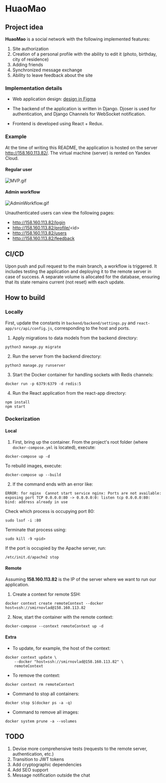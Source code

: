 # HuaoMao

## Project idea

**HuaoMao** is a social network with the following implemented features:
<ol>
    <li> Site authorization
    <li> Creation of a personal profile with the ability to edit it (photo, birthday, city of residence)
    <li> Adding friends
    <li> Synchronized message exchange
    <li> Ability to leave feedback about the site
</ol>

### Implementation details

- Web application design: [design in Figma](https://www.figma.com/file/hlFAIfFrGb8HHlGH0B2Uy7/HuaoMao?type=design&node-id=0-1&mode=design&t=LrnYanTZAVLeXxYG-0)

- The backend of the application is written in Django. Djoser is used for authentication, and Django Channels for WebSocket notification.

- Frontend is developed using React + Redux.

### Example

At the time of writing this README, the application is hosted on the server http://158.160.113.82/. The virtual machine (server) is rented on Yandex Cloud.
#### Regular user

![MVP.gif](samples/MVP.gif)

#### Admin workflow

![AdminWorkflow.gif](samples/AdminWorkflow.gif)

Unauthenticated users can view the following pages:

- http://158.160.113.82/login
- http://158.160.113.82/profile/<id\>
- http://158.160.113.82/users
- http://158.160.113.82/feedback

## CI/CD

Upon push and pull request to the main branch, a workflow is triggered. It includes testing the application and deploying it to the remote server in case of success. A separate volume is allocated for the database, ensuring that its state remains current (not reset) with each update.
## How to build
### Locally
First, update the constants in `backend/backend/settings.py` and `react-app/src/api/config.js`, corresponding to the host and ports.
1. Apply migrations to data models from the backend directory:
```
python3 manage.py migrate
```

2. Run the server from the backend directory:
```
python3 manage.py runserver
```

3. Start the Docker container for handling sockets with Redis channels:
```
docker run -p 6379:6379 -d redis:5
```

4. Run the React application from the react-app directory:
```
npm install
npm start
```



### Dockerization
#### Local
1. First, bring up the container. From the project's root folder (where `docker-compose.yml` is located), execute:
```
docker-compose up -d
```
To rebuild images, execute:
```
docker-compose up --build
```
2. If the command ends with an error like:
```
ERROR: for nginx  Cannot start service nginx: Ports are not available: exposing port TCP 0.0.0.0:80 -> 0.0.0.0:0: listen tcp 0.0.0.0:80: bind: address already in use
```
Check which process is occupying port 80:
```
sudo lsof -i :80
```
Terminate that process using:
```
sudo kill -9 <pid>
```
If the port is occupied by the Apache server, run:
```
/etc/init.d/apache2 stop
```
#### Remote
Assuming **158.160.113.82** is the IP of the server where we want to run our application.
1. Create a context for remote SSH:
```
docker context create remoteContext --docker host=ssh://smirnovlad@158.160.113.82
```
2. Now, start the container with the remote context:
```
docker-compose --context remoteContext up -d
```

#### Extra

- To update, for example, the host of the context:
```
docker context update \
    --docker "host=ssh://smirnovlad@158.160.113.82" \
    remoteContext
```

- To remove the context:
```
docker context rm remoteContext
```

- Command to stop all containers:
```
docker stop $(docker ps -a -q)
```

- Command to remove all images:
```
docker system prune -a --volumes
```

## TODO

1. Devise more comprehensive tests (requests to the remote server, authentication, etc.)
2. Transition to JWT tokens
3. Add cryptographic dependencies
4. Add SEO support
5. Message notification outside the chat